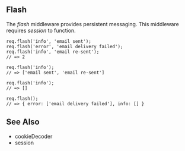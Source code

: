 ## Flash

The _flash_ middleware provides persistent messaging. This middleware requires _session_ to function. 

    req.flash('info', 'email sent');
    req.flash('error', 'email delivery failed');
    req.flash('info', 'email re-sent');
    // => 2
    
    req.flash('info');
    // => ['email sent', 'email re-sent']
    
    req.flash('info');
    // => []
    
    req.flash();
    // => { error: ['email delivery failed'], info: [] }

## See Also

  * cookieDecoder
  * session